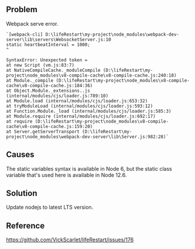 ## Problem

Webpack serve error.

```
`[webpack-cli] D:\lifeRestart\my-project\node_modules\webpack-dev-server\lib\servers\WebsocketServer.js:10
static heartbeatInterval = 1000;
^

SyntaxError: Unexpected token =
at new Script (vm.js:83:7)
at NativeCompileCache._moduleCompile (D:\lifeRestart\my-project\node_modules\v8-compile-cache\v8-compile-cache.js:240:18)
at Module._compile (D:\lifeRestart\my-project\node_modules\v8-compile-cache\v8-compile-cache.js:184:36)
at Object.Module._extensions..js (internal/modules/cjs/loader.js:789:10)
at Module.load (internal/modules/cjs/loader.js:653:32)
at tryModuleLoad (internal/modules/cjs/loader.js:593:12)
at Function.Module._load (internal/modules/cjs/loader.js:585:3)
at Module.require (internal/modules/cjs/loader.js:692:17)
at require (D:\lifeRestart\my-project\node_modules\v8-compile-cache\v8-compile-cache.js:159:20)
at Server.getServerTransport (D:\lifeRestart\my-project\node_modules\webpack-dev-server\lib\Server.js:982:28)`
```

## Causes

The static variables syntax is available in Node 6, but the static class variable that's used here is available in Node 12.6.

## Solution

Update nodejs to latest LTS version.

## Reference

https://github.com/VickScarlet/lifeRestart/issues/176
